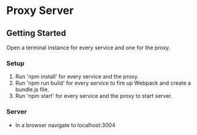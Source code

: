 # Proxy Server

## Getting Started
Open a terminal instance for every service and one for the proxy.

### Setup
1. Run 'npm install' for every service and the proxy.
2. Run 'npm run build' for every service to fire up Webpack and create a bundle.js file.
3. Run 'npm start' for every service and the proxy to start server.

### Server
- In a browser navigate to localhost:3004
